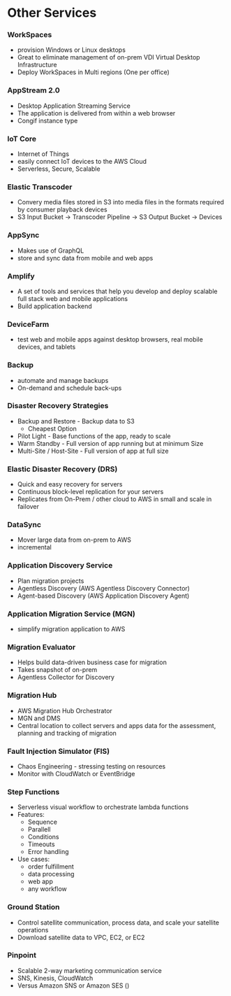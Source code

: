# Other Services


### WorkSpaces
- provision Windows or Linux desktops 
- Great to eliminate management of on-prem VDI Virtual Desktop Infrastructure
- Deploy WorkSpaces in Multi regions (One per office)
### AppStream 2.0
- Desktop Application Streaming Service
- The application is delivered from within a web browser
- Congif instance type

### IoT Core
- Internet of Things
- easily connect IoT devices to the AWS Cloud
- Serverless, Secure, Scalable

### Elastic Transcoder
- Convery media files stored in S3 into media files in the formats required by consumer playback devices
- S3 Input Bucket -> Transcoder Pipeline -> S3 Output Bucket -> Devices

### AppSync
- Makes use of GraphQL
- store and sync data from mobile and web apps

### Amplify
- A set of tools and services that help you develop and deploy scalable full stack web and mobile applications
- Build application backend

### DeviceFarm
- test web and mobile apps against desktop browsers, real mobile devices, and tablets

### Backup
- automate and manage backups
- On-demand and schedule back-ups

### Disaster Recovery Strategies
- Backup and Restore - Backup data to S3
  - Cheapest Option
- Pilot Light - Base functions of the app, ready to scale
- Warm Standby - Full version of app running but at minimum Size
- Multi-Site / Host-Site - Full version of app at full size

### Elastic Disaster Recovery (DRS)
- Quick and easy recovery for servers
- Continuous block-level replication for your servers
- Replicates from On-Prem / other cloud to AWS in small and scale in failover

### DataSync
- Mover large data from on-prem to AWS
- incremental

### Application Discovery Service
- Plan migration projects 
- Agentless Discovery (AWS Agentless Discovery Connector)
- Agent-based Discovery (AWS Application Discovery Agent)

### Application Migration Service (MGN)
- simplify migration application to AWS

### Migration Evaluator
- Helps build data-driven business case for migration
- Takes snapshot of on-prem
- Agentless Collector for Discovery

### Migration Hub
- AWS Migration Hub Orchestrator
- MGN and DMS
- Central location to collect servers and apps data for the assessment, planning and tracking of migration

### Fault Injection Simulator (FIS)
- Chaos Engineering - stressing testing on resources
- Monitor with CloudWatch or EventBridge

### Step Functions
- Serverless visual workflow to orchestrate lambda functions
- Features:
  - Sequence
  - Parallell
  - Conditions
  - Timeouts
  - Error handling
- Use cases:
  - order fulfillment
  - data processing
  - web app
  - any workflow

### Ground Station
- Control satellite communication, process data, and scale your satellite operations
- Download satellite data to VPC, EC2, or EC2

### Pinpoint
- Scalable 2-way marketing communication service
- SNS, Kinesis, CloudWatch
- Versus Amazon SNS or Amazon SES ()
